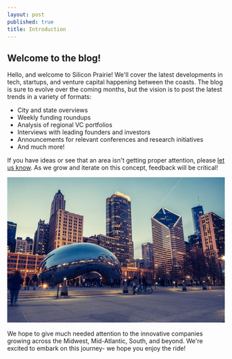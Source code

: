```yaml
---
layout: post
published: true
title: Introduction
---
```

## Welcome to the blog!

Hello, and welcome to Silicon Prairie! We'll cover the latest developments in tech, startups, and venture capital happening between the coasts. The blog is sure to evolve over the coming months, but the vision is to post the latest trends in a variety of formats:  
* City and state overviews  
* Weekly funding roundups  
* Analysis of regional VC portfolios
* Interviews with leading founders and investors  
* Announcements for relevant conferences and research initiatives
* And much more!

If you have ideas or see that an area isn't getting proper attention, please [let us know](https://siliconprairie.github.io/contact/). As we grow and iterate on this concept, feedback will be critical!

![Chicago](/img/chicago_skyline.jpg)

We hope to give much needed attention to the innovative companies growing across the Midwest, Mid-Atlantic, South, and beyond. We're excited to embark on this journey- we hope you enjoy the ride!

